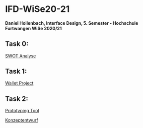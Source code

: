 # IFD-WiSe20-21
<h4>Daniel Hollenbach, Interface Design, 5. Semester - Hochschule Furtwangen WiSe 2020/21</h4>

<h2>Task 0:</h2> 
<a href="https://github.com/Danielh96/IFD-WiSe20-21/blob/main/Aufgabe%200/SWOT%20Daniel%20Hollenbach.pdf">SWOT Analyse</a>

<h2>Task 1:</h2> 
<a href="https://github.com/Danielh96/IFD-WiSe20-21/raw/main/Aufgabe%201/Wallet%20Project.pdf">Wallet Project</a>

<h2>Task 2:</h2> 
<a href="https://github.com/Danielh96/IFD-WiSe20-21/blob/main/2.%20Aufgabe/2-1.md">Prototyping Tool</a>

<a href="https://github.com/Danielh96/IFD-WiSe20-21/raw/main/Aufgabe%201/Wallet%20Project.pdf">Konzeptentwurf</a>

